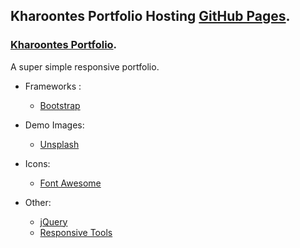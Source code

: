 
## Kharoontes Portfolio Hosting [GitHub Pages](https://pages.github.com/).
 
### [Kharoontes Portfolio](https://kharoontes.github.io/Portfolio/). 


A super simple responsive portfolio. 
 
<!-- ------------------------------ Credits: ------------------------------- -->

- Frameworks : 
  - [Bootstrap](https://getbootstrap.com/)

- Demo Images:
  - [Unsplash](unsplash.com) 

- Icons:
  - [Font Awesome](fontawesome.io)

- Other:
  - [jQuery](https://jquery.com/)
  - [Responsive Tools](github.com/ajlkn/responsive-tools)
